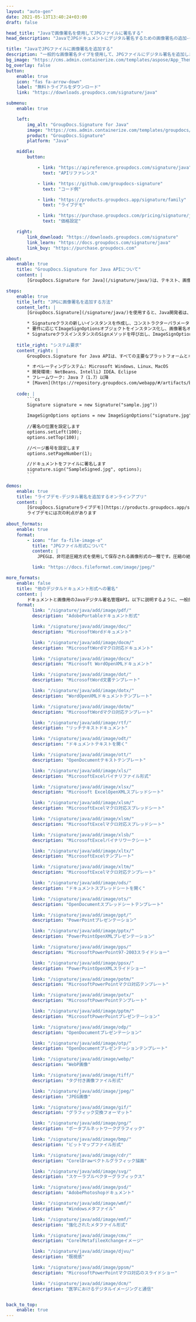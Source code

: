 ```yaml
---
layout: "auto-gen"
date: 2021-05-13T13:40:24+03:00
draft: false

head_title: "Javaで画像署名を使用してJPGファイルに署名する"
head_description: "JavaでJPGドキュメントにデジタル署名するための画像署名の追加-一般的なビジネスドキュメントや画像ファイル形式にカスタマイズされた電子署名を追加します."

title: "JavaでJPGファイルに画像署名を追加する"
description: "一般的な画像署名タイプを使用して、JPGファイルにデジタル署名を追加します。署名プロパティを操作して、カスタマイズされた画像署名を安全に追加します-ニーズに合ったドキュメント内に事前署名オプションを設定します."
bg_image: "https://cms.admin.containerize.com/templates/aspose/App_Themes/V3/images/bg/header1.png"
bg_overlay: false
button:
    enable: true
    icon: "fas fa-arrow-down"
    label: "無料トライアルをダウンロード"
    link: "https://downloads.groupdocs.com/signature/java"

submenu:
    enable: true

    left:
        img_alt: "GroupDocs.Signature for Java"
        image: "https://cms.admin.containerize.com/templates/groupdocs/images/product-logos/90x90-noborder/groupdocs-signature-java.png"
        product: "GroupDocs.Signature"
        platform: "Java"

    middle:
        button:

            - link: "https://apireference.groupdocs.com/signature/java"
              text: "APIリファレンス"

            - link: "https://github.com/groupdocs-signature"
              text: "コード例"

            - link: "https://products.groupdocs.app/signature/family"
              text: "ライブデモ"

            - link: "https://purchase.groupdocs.com/pricing/signature/java"
              text: "価格設定"

    right:
        link_download: "https://downloads.groupdocs.com/signature"
        link_learn: "https://docs.groupdocs.com/signature/java"
        link_buy: "https://purchase.groupdocs.com"

about:
    enable: true
    title: "GroupDocs.Signature for Java APIについて"
    content: |
        [GroupDocs.Signature for Java](/signature/java/)は、テキスト、画像、バーコード、スタンプ、フォームフィールド、QRコード、メタデータなどのさまざまな署名タイプを使用してデジタルドキュメントに電子署名するネイティブJavaAPIです。ユーザーは、PDF、Microsoft Word、Excelワークシート、PowerPointプレゼンテーション、Adobe Photoshop、OpenDocument、メタファイル、および画像ファイル形式内のデジタル署名を追加、更新、検証、削除、および検索でき、必要に応じて署名プロパティをカスタマイズできます。

steps:
    enable: true
    title_left: "JPGに画像署名を追加する方法"
    content_left: |
        [GroupDocs.Signature](/signature/java/)を使用すると、Java開発者は、いくつかの簡単な手順を実装することで、アプリケーション内のJPGファイルに画像署名を簡単に追加できます。

        * Signatureクラスの新しいインスタンスを作成し、コンストラクターパラメーターとしてソースドキュメントパスを渡します。
        * 要件に応じてImageSignOptionsオブジェクトをインスタンス化し、画像署名オプションを指定します。
        * SignatureクラスインスタンスのSignメソッドを呼び出し、ImageSignOptionsを渡します。
        
    title_right: "システム要求"
    content_right: |
        GroupDocs.Signature for Java APIは、すべての主要なプラットフォームとオペレーティングシステムでサポートされています。以下のコードを実行する前に、システムに次の前提条件がインストールされていることを確認してください。

        * オペレーティングシステム: Microsoft Windows、Linux、MacOS
        * 開発環境: NetBeans、IntelliJ IDEA、Eclipse
        * フレームワーク: Java 7（1.7）以降
        * [Maven](https://repository.groupdocs.com/webapp/#/artifacts/browse/tree/General/repo/com/groupdocs/groupdocs-signature)から最新バージョンのGroupDocs.SignatureforJavaをダウンロードします。
        
    code: |
        ```cs
        Signature signature = new Signature("sample.jpg"))
        
        ImageSignOptions options = new ImageSignOptions("signature.jpg") ;
        
        //署名の位置を設定します
        options.setLeft(100);
        options.setTop(100);

        //ページ番号を設定します
        options.setPageNumber(1);

        //ドキュメントをファイルに署名します
        signature.sign("SampleSigned.jpg", options);
        ```
        
demos:
    enable: true
    title: "ライブデモ-デジタル署名を追加するオンラインアプリ"
    content: |
        [GroupDocs.Signatureライブデモ](https://products.groupdocs.app/signature/family)サイトにアクセスして、今すぐJPGファイルに電子署名を追加してください。  
        ライブデモには次の利点があります
        
about_formats:
    enable: true
    format:
        - icon: "far fa-file-image-o"
          title: "JPGファイル形式について"
          content: |
            JPEGは、非可逆圧縮方式を使用して保存される画像形式の一種です。圧縮の結果としての出力画像は、ストレージサイズと画質の間のトレードオフです。ユーザーは、圧縮レベルを調整して、必要な品質レベルを達成すると同時に、ストレージサイズを減らすことができます。 10: 1の圧縮が画像に適用されている場合、画質への影響はごくわずかです。圧縮値が高いほど、画質の低下が大きくなります。

          link: "https://docs.fileformat.com/image/jpeg/"

more_formats:
    enable: false
    title: "他のデジタルドキュメント形式への署名"
    content: |
        ドキュメントと画像用のJavaデジタル署名管理API。以下に説明するように、一般的なファイル形式のいくつかに画像の署名を追加します。
    format: 
          link: "/signature/java/add/image/pdf/"
          description: "AdobePortableドキュメント形式"

          link: "/signature/java/add/image/doc/"
          description: "MicrosoftWordドキュメント"

          link: "/signature/java/add/image/docm/"
          description: "MicrosoftWordマクロ対応ドキュメント"

          link: "/signature/java/add/image/docx/"
          description: "Microsoft WordOpenXMLドキュメント"

          link: "/signature/java/add/image/dot/"
          description: "MicrosoftWord文書テンプレート"

          link: "/signature/java/add/image/dotx/"
          description: "WordOpenXMLドキュメントテンプレート"

          link: "/signature/java/add/image/dotm/"
          description: "MicrosoftWordマクロ対応テンプレート"

          link: "/signature/java/add/image/rtf/"
          description: "リッチテキストドキュメント"

          link: "/signature/java/add/image/odt/"
          description: "ドキュメントテキストを開く"

          link: "/signature/java/add/image/ott/"
          description: "OpenDocumentテキストテンプレート"

          link: "/signature/java/add/image/xls/"
          description: "MicrosoftExcelバイナリファイル形式"

          link: "/signature/java/add/image/xlsx/"
          description: "Microsoft ExcelOpenXMLスプレッドシート"

          link: "/signature/java/add/image/xlsm/"
          description: "MicrosoftExcelマクロ対応スプレッドシート"

          link: "/signature/java/add/image/xlsm/"
          description: "MicrosoftExcelマクロ対応スプレッドシート"

          link: "/signature/java/add/image/xlsb/"
          description: "MicrosoftExcelバイナリワークシート"

          link: "/signature/java/add/image/xltx/"
          description: "MicrosoftExcelテンプレート"

          link: "/signature/java/add/image/xltm/"
          description: "MicrosoftExcelマクロ対応テンプレート"

          link: "/signature/java/add/image/ods/"
          description: "ドキュメントスプレッドシートを開く"

          link: "/signature/java/add/image/ots/"
          description: "OpenDocumentスプレッドシートテンプレート"

          link: "/signature/java/add/image/ppt/"
          description: "PowerPointプレゼンテーション"

          link: "/signature/java/add/image/pptx/"
          description: "PowerPointOpenXMLプレゼンテーション"

          link: "/signature/java/add/image/pps/"
          description: "MicrosoftPowerPoint97-2003スライドショー"

          link: "/signature/java/add/image/ppsx/"
          description: "PowerPointOpenXMLスライドショー"

          link: "/signature/java/add/image/potm/"
          description: "MicrosoftPowerPointマクロ対応テンプレート"

          link: "/signature/java/add/image/potx/"
          description: "MicrosoftPowerPointテンプレート"

          link: "/signature/java/add/image/pptm/"
          description: "MicrosoftPowerPointプレゼンテーション"

          link: "/signature/java/add/image/odp/"
          description: "OpenDocumentプレゼンテーション"

          link: "/signature/java/add/image/otp/"
          description: "OpenDocumentプレゼンテーションテンプレート"

          link: "/signature/java/add/image/webp/"
          description: "WebP画像"

          link: "/signature/java/add/image/tiff/"
          description: "タグ付き画像ファイル形式"

          link: "/signature/java/add/image/jpeg/"
          description: "JPEG画像"

          link: "/signature/java/add/image/gif/"
          description: "グラフィック交換フォーマット"

          link: "/signature/java/add/image/png/"
          description: "ポータブルネットワークグラフィック"

          link: "/signature/java/add/image/bmp/"
          description: "ビットマップファイル形式"

          link: "/signature/java/add/image/cdr/"
          description: "CorelDrawベクトルグラフィック描画"

          link: "/signature/java/add/image/svg/"
          description: "スケーラブルベクターグラフィックス"

          link: "/signature/java/add/image/psd/"
          description: "AdobePhotoshopドキュメント"

          link: "/signature/java/add/image/wmf/"
          description: "Windowsメタファイル"

          link: "/signature/java/add/image/emf/"
          description: "強化されたメタファイル形式"

          link: "/signature/java/add/image/cmx/"
          description: "CorelMetafileeXchangeイメージ"

          link: "/signature/java/add/image/djvu/"
          description: "既視感"

          link: "/signature/java/add/image/ppsm/"
          description: "MicrosoftPowerPointマクロ対応のスライドショー"

          link: "/signature/java/add/image/dcm/"
          description: "医学におけるデジタルイメージングと通信"


back_to_top:
    enable: true
---
```

